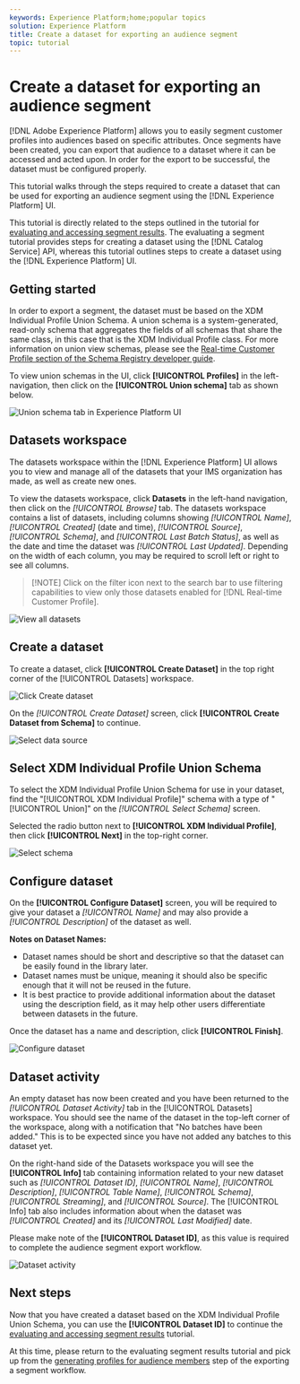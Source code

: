 ```yaml
---
keywords: Experience Platform;home;popular topics
solution: Experience Platform
title: Create a dataset for exporting an audience segment
topic: tutorial
---
```


# Create a dataset for exporting an audience segment

[!DNL Adobe Experience Platform] allows you to easily segment customer profiles into audiences based on specific attributes. Once segments have been created, you can export that audience to a dataset where it can be accessed and acted upon. In order for the export to be successful, the dataset must be configured properly.

This tutorial walks through the steps required to create a dataset that can be used for exporting an audience segment using the [!DNL Experience Platform] UI.

This tutorial is directly related to the steps outlined in the tutorial for [evaluating and accessing segment results](./evaluate-a-segment.md). The evaluating a segment tutorial provides steps for creating a dataset using the [!DNL Catalog Service] API, whereas this tutorial outlines steps to create a dataset using the [!DNL Experience Platform] UI.

## Getting started

In order to export a segment, the dataset must be based on the XDM Individual Profile Union Schema. A union schema is a system-generated, read-only schema that aggregates the fields of all schemas that share the same class, in this case that is the XDM Individual Profile class. For more information on union view schemas, please see the [Real-time Customer Profile section of the Schema Registry developer guide](../../xdm/schema/composition.md#union).

To view union schemas in the UI, click **[!UICONTROL Profiles]** in the left-navigation, then click on the **[!UICONTROL Union schema]** tab as shown below.

![Union schema tab in Experience Platform UI](../images/tutorials/segment-export-dataset/union-schema-ui.png)


## Datasets workspace

The datasets workspace within the [!DNL Experience Platform] UI allows you to view and manage all of the datasets that your IMS organization has made, as well as create new ones. 

To view the datasets workspace, click **Datasets** in the left-hand navigation, then click on the *[!UICONTROL Browse]* tab. The datasets workspace contains a list of datasets, including columns showing *[!UICONTROL Name]*, *[!UICONTROL Created]* (date and time), *[!UICONTROL Source]*, *[!UICONTROL Schema]*, and *[!UICONTROL Last Batch Status]*, as well as the date and time the dataset was *[!UICONTROL Last Updated]*. Depending on the width of each column, you may be required to scroll left or right to see all columns. 

>[!NOTE] Click on the filter icon next to the search bar to use filtering capabilities to view only those datasets enabled for [!DNL Real-time Customer Profile].

![View all datasets](../images/tutorials/segment-export-dataset/datasets-workspace.png)

## Create a dataset

To create a dataset, click **[!UICONTROL Create Dataset]** in the top right corner of the [!UICONTROL Datasets] workspace. 

![Click Create dataset](../images/tutorials/segment-export-dataset/dataset-click-create.png)

On the *[!UICONTROL Create Dataset]* screen, click **[!UICONTROL Create Dataset from Schema]** to continue.

![Select data source](../images/tutorials/segment-export-dataset/create-dataset.png)

## Select XDM Individual Profile Union Schema

To select the XDM Individual Profile Union Schema for use in your dataset, find the "[!UICONTROL XDM Individual Profile]" schema with a type of "[!UICONTROL Union]" on the *[!UICONTROL Select Schema]* screen.

Selected the radio button next to **[!UICONTROL XDM Individual Profile]**, then click **[!UICONTROL Next]** in the top-right corner.

![Select schema](../images/tutorials/segment-export-dataset/select-schema.png)

## Configure dataset

On the **[!UICONTROL Configure Dataset]** screen, you will be required to give your dataset a *[!UICONTROL Name]* and may also provide a *[!UICONTROL Description]* of the dataset as well. 

**Notes on Dataset Names:**
- Dataset names should be short and descriptive so that the dataset can be easily found in the library later. 
- Dataset names must be unique, meaning it should also be specific enough that it will not be reused in the future. 
- It is best practice to provide additional information about the dataset using the description field, as it may help other users differentiate between datasets in the future.

Once the dataset has a name and description, click **[!UICONTROL Finish]**.

![Configure dataset](../images/tutorials/segment-export-dataset/configure-dataset.png)

## Dataset activity

An empty dataset has now been created and you have been returned to the *[!UICONTROL Dataset Activity]* tab in the [!UICONTROL Datasets] workspace. You should see the name of the dataset in the top-left corner of the workspace, along with a notification that "No batches have been added." This is to be expected since you have not added any batches to this dataset yet. 

On the right-hand side of the Datasets workspace you will see the **[!UICONTROL Info]** tab containing information related to your new dataset such as *[!UICONTROL Dataset ID]*, *[!UICONTROL Name]*, *[!UICONTROL Description]*, *[!UICONTROL Table Name]*, *[!UICONTROL Schema]*, *[!UICONTROL Streaming]*, and *[!UICONTROL Source]*. The [!UICONTROL Info] tab also includes information about when the dataset was *[!UICONTROL Created]* and its *[!UICONTROL Last Modified]* date.

Please make note of the **[!UICONTROL Dataset ID]**, as this value is required to complete the audience segment export workflow.

![Dataset activity](../images/tutorials/segment-export-dataset/dataset-activity.png)

## Next steps

Now that you have created a dataset based on the XDM Individual Profile Union Schema, you can use the **[!UICONTROL Dataset ID]** to continue the [evaluating and accessing segment results](./evaluate-a-segment.md) tutorial.

At this time, please return to the evaluating segment results tutorial and pick up from the [generating profiles for audience members](./evaluate-a-segment.md#generate-profiles) step of the exporting a segment workflow. 
